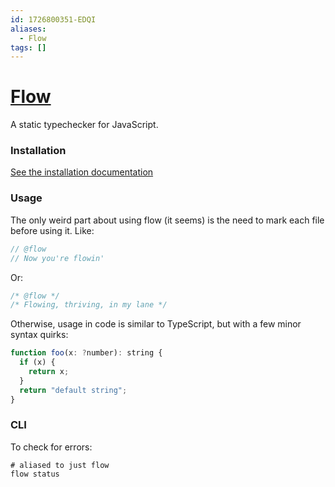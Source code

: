 ```yaml
---
id: 1726800351-EDQI
aliases:
  - Flow
tags: []
---
```


# [Flow](https://github.com/facebook/flow)

A static typechecker for JavaScript.

### Installation

[See the installation documentation](https://flow.org/en/docs/install/)

### Usage

The only weird part about using flow (it seems) is the need to mark each file before using it.
Like:
```js
// @flow
// Now you're flowin'
```

Or:
```js
/* @flow */
/* Flowing, thriving, in my lane */
```

Otherwise, usage in code is similar to TypeScript, but with a few minor syntax quirks:
```js
function foo(x: ?number): string {
  if (x) {
    return x;           
  }
  return "default string";
}
```

### CLI

To check for errors:
```shell
# aliased to just flow
flow status
```

